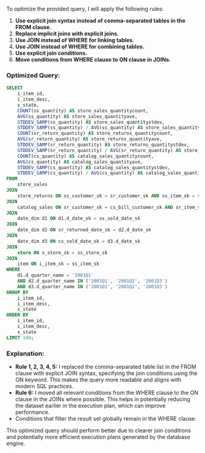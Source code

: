 To optimize the provided query, I will apply the following rules:

1. **Use explicit join syntax instead of comma-separated tables in the FROM clause.**
2. **Replace implicit joins with explicit joins.**
3. **Use JOIN instead of WHERE for linking tables.**
4. **Use JOIN instead of WHERE for combining tables.**
5. **Use explicit join conditions.**
6. **Move conditions from WHERE clause to ON clause in JOINs.**

### Optimized Query:

```sql
SELECT 
    i_item_id,
    i_item_desc,
    s_state,
    COUNT(ss_quantity) AS store_sales_quantitycount,
    AVG(ss_quantity) AS store_sales_quantityave,
    STDDEV_SAMP(ss_quantity) AS store_sales_quantitystdev,
    STDDEV_SAMP(ss_quantity) / AVG(ss_quantity) AS store_sales_quantitycov,
    COUNT(sr_return_quantity) AS store_returns_quantitycount,
    AVG(sr_return_quantity) AS store_returns_quantityave,
    STDDEV_SAMP(sr_return_quantity) AS store_returns_quantitystdev,
    STDDEV_SAMP(sr_return_quantity) / AVG(sr_return_quantity) AS store_returns_quantitycov,
    COUNT(cs_quantity) AS catalog_sales_quantitycount,
    AVG(cs_quantity) AS catalog_sales_quantityave,
    STDDEV_SAMP(cs_quantity) AS catalog_sales_quantitystdev,
    STDDEV_SAMP(cs_quantity) / AVG(cs_quantity) AS catalog_sales_quantitycov
FROM 
    store_sales
JOIN 
    store_returns ON ss_customer_sk = sr_customer_sk AND ss_item_sk = sr_item_sk AND ss_ticket_number = sr_ticket_number
JOIN 
    catalog_sales ON sr_customer_sk = cs_bill_customer_sk AND sr_item_sk = cs_item_sk
JOIN 
    date_dim d1 ON d1.d_date_sk = ss_sold_date_sk
JOIN 
    date_dim d2 ON sr_returned_date_sk = d2.d_date_sk
JOIN 
    date_dim d3 ON cs_sold_date_sk = d3.d_date_sk
JOIN 
    store ON s_store_sk = ss_store_sk
JOIN 
    item ON i_item_sk = ss_item_sk
WHERE 
    d1.d_quarter_name = '2001Q1'
    AND d2.d_quarter_name IN ('2001Q1', '2001Q2', '2001Q3')
    AND d3.d_quarter_name IN ('2001Q1', '2001Q2', '2001Q3')
GROUP BY 
    i_item_id,
    i_item_desc,
    s_state
ORDER BY 
    i_item_id,
    i_item_desc,
    s_state
LIMIT 100;
```

### Explanation:

- **Rule 1, 2, 3, 4, 5:** I replaced the comma-separated table list in the FROM clause with explicit JOIN syntax, specifying the join conditions using the ON keyword. This makes the query more readable and aligns with modern SQL practices.
- **Rule 6:** I moved all relevant conditions from the WHERE clause to the ON clause in the JOINs where possible. This helps in potentially reducing the dataset earlier in the execution plan, which can improve performance.
- Conditions that filter the result set globally remain in the WHERE clause.

This optimized query should perform better due to clearer join conditions and potentially more efficient execution plans generated by the database engine.